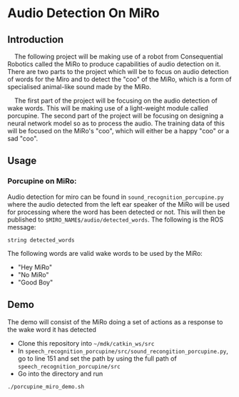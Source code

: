 Audio Detection On MiRo
=======================

Introduction
------------

<p>&nbsp;&nbsp;&nbsp;&nbsp;The following project will be making use of a robot from Consequential Robotics called the MiRo to produce capabilities of audio detection on it. There are two parts to the project which will be to focus on audio detection of words for the Miro and to detect the "coo" of the MiRo, which is a form of specialised animal-like sound made by the MiRo.</p>
<p>&nbsp;&nbsp;&nbsp;&nbsp;The first part of the project will be focusing on the audio detection of wake words. This will be making use of a light-weight module called porcupine. The second part of the project will be focusing on designing a neural network model so as to process the audio. The training data of this will be focused on the MiRo's "coo", which will either be a happy "coo" or a sad "coo".</p>

Usage
-----
### Porcupine on MiRo:
Audio detection for miro can be found in `sound_recognition_porcupine.py` where the audio detected from the left ear speaker of the MiRo will be used for processing where the word has been detected or not. This will then be published to `$MIRO_NAME$/audio/detected_words`. The following is the ROS message:
```
string detected_words
```
The following words are valid wake words to be used by the MiRo:
- "Hey MiRo"
- "No MiRo"
- "Good Boy"

Demo
----
<p> The demo will consist of the MiRo doing a set of actions as a response to the wake word it has detected</p>

 - Clone this repository into `~/mdk/catkin_ws/src`
 - In `speech_recognition_porcupine/src/sound_recongition_porcupine.py`, go to line 151 and set the path by using the full path of `speech_recognition_porcupine/src`
 - Go into the directory and run
 ```
 ./porcupine_miro_demo.sh
 ```